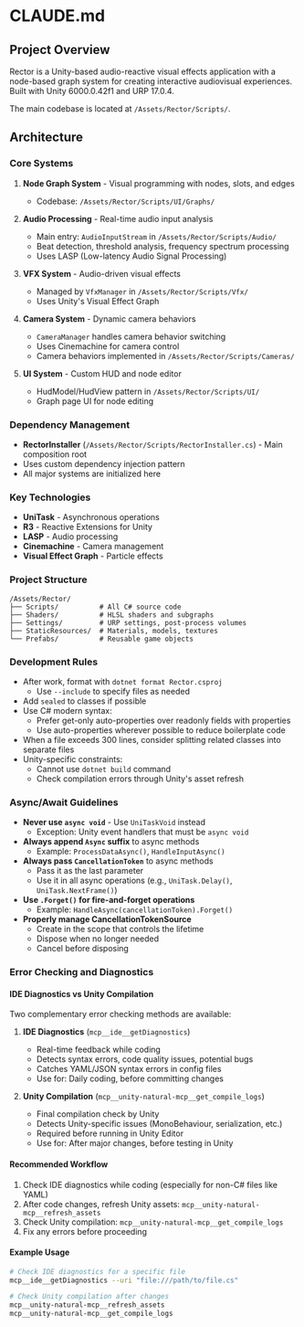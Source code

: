 # CLAUDE.md

## Project Overview

Rector is a Unity-based audio-reactive visual effects application with a node-based graph system for creating interactive audiovisual experiences.
Built with Unity 6000.0.42f1 and URP 17.0.4.

The main codebase is located at `/Assets/Rector/Scripts/`.

## Architecture

### Core Systems

1. **Node Graph System** - Visual programming with nodes, slots, and edges
   - Codebase: `/Assets/Rector/Scripts/UI/Graphs/`

2. **Audio Processing** - Real-time audio input analysis
   - Main entry: `AudioInputStream` in `/Assets/Rector/Scripts/Audio/`
   - Beat detection, threshold analysis, frequency spectrum processing
   - Uses LASP (Low-latency Audio Signal Processing)

3. **VFX System** - Audio-driven visual effects
   - Managed by `VfxManager` in `/Assets/Rector/Scripts/Vfx/`
   - Uses Unity's Visual Effect Graph

4. **Camera System** - Dynamic camera behaviors
   - `CameraManager` handles camera behavior switching
   - Uses Cinemachine for camera control
   - Camera behaviors implemented in `/Assets/Rector/Scripts/Cameras/`

5. **UI System** - Custom HUD and node editor
   - HudModel/HudView pattern in `/Assets/Rector/Scripts/UI/`
   - Graph page UI for node editing

### Dependency Management

- **RectorInstaller** (`/Assets/Rector/Scripts/RectorInstaller.cs`) - Main composition root
- Uses custom dependency injection pattern
- All major systems are initialized here

### Key Technologies

- **UniTask** - Asynchronous operations
- **R3** - Reactive Extensions for Unity
- **LASP** - Audio processing
- **Cinemachine** - Camera management
- **Visual Effect Graph** - Particle effects

### Project Structure

```
/Assets/Rector/
├── Scripts/          # All C# source code
├── Shaders/          # HLSL shaders and subgraphs
├── Settings/         # URP settings, post-process volumes
├── StaticResources/  # Materials, models, textures
└── Prefabs/          # Reusable game objects
```

### Development Rules
- After work, format with `dotnet format Rector.csproj`
  - Use `--include` to specify files as needed
- Add `sealed` to classes if possible
- Use C# modern syntax:
  - Prefer get-only auto-properties over readonly fields with properties
  - Use auto-properties wherever possible to reduce boilerplate code
- When a file exceeds 300 lines, consider splitting related classes into separate files
- Unity-specific constraints:
  - Cannot use `dotnet build` command
  - Check compilation errors through Unity's asset refresh

### Async/Await Guidelines
- **Never use `async void`** - Use `UniTaskVoid` instead
  - Exception: Unity event handlers that must be `async void`
- **Always append `Async` suffix** to async methods
  - Example: `ProcessDataAsync()`, `HandleInputAsync()`
- **Always pass `CancellationToken`** to async methods
  - Pass it as the last parameter
  - Use it in all async operations (e.g., `UniTask.Delay()`, `UniTask.NextFrame()`)
- **Use `.Forget()` for fire-and-forget operations**
  - Example: `HandleAsync(cancellationToken).Forget()`
- **Properly manage CancellationTokenSource**
  - Create in the scope that controls the lifetime
  - Dispose when no longer needed
  - Cancel before disposing

### Error Checking and Diagnostics

#### IDE Diagnostics vs Unity Compilation
Two complementary error checking methods are available:

1. **IDE Diagnostics** (`mcp__ide__getDiagnostics`)
   - Real-time feedback while coding
   - Detects syntax errors, code quality issues, potential bugs
   - Catches YAML/JSON syntax errors in config files
   - Use for: Daily coding, before committing changes

2. **Unity Compilation** (`mcp__unity-natural-mcp__get_compile_logs`)
   - Final compilation check by Unity
   - Detects Unity-specific issues (MonoBehaviour, serialization, etc.)
   - Required before running in Unity Editor
   - Use for: After major changes, before testing in Unity

#### Recommended Workflow
1. Check IDE diagnostics while coding (especially for non-C# files like YAML)
2. After code changes, refresh Unity assets: `mcp__unity-natural-mcp__refresh_assets`
3. Check Unity compilation: `mcp__unity-natural-mcp__get_compile_logs`
4. Fix any errors before proceeding

#### Example Usage
```bash
# Check IDE diagnostics for a specific file
mcp__ide__getDiagnostics --uri "file:///path/to/file.cs"

# Check Unity compilation after changes
mcp__unity-natural-mcp__refresh_assets
mcp__unity-natural-mcp__get_compile_logs
```
